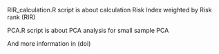 RIR_calculation.R script is about calculation Risk Index weighted by Risk rank (RIR)

PCA.R script is about PCA analysis for small sample PCA 

And more information in (doi)
